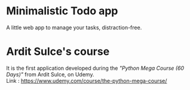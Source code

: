 # Minimalistic Todo app
A little web app to manage your tasks, distraction-free.

# Ardit Sulce's course
It is the first application developed during the *"Python Mega Course (60 Days)"* from Ardit Sulce, on Udemy.<br>
Link : https://www.udemy.com/course/the-python-mega-course/